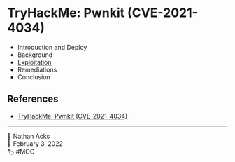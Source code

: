 # TryHackMe: Pwnkit (CVE-2021-4034)

* Introduction and Deploy
* Background
* [Exploitation](../log/2022-02-03-tryhackme-common-attacks-and-pwnkit.md)
* Remediations
* Conclusion

## References

* [TryHackMe: Pwnkit (CVE-2021-4034)](https://tryhackme.com/room/pwnkit)

- - - -

<span aria-hidden="true">👤</span> Nathan Acks  
<span aria-hidden="true">📅</span> February 3, 2022  
<span aria-hidden="true">🏷️</span> #MOC
